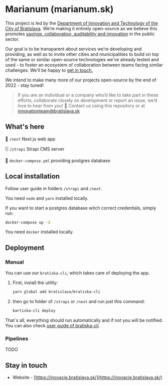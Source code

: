 # Marianum (marianum.sk)

This project is led by the [Department of Innovation and Technology of the City of Bratislava](https://inovacie.bratislava.sk). We’re making it entirely open-source as we believe this promotes [savings, collaboration, auditability and innovation](https://publiccode.eu) in the public sector.

Our goal is to be transparent about services we’re developing and providing, as well as to invite other cities and municipalities to build on top of the same or similar open-source technologies we’ve already tested and used - to foster an ecosystem of collaboration between teams facing similar challenges. We’ll be happy to [get in touch.](mailto:innovationteam@bratislava.sk)

We intend to make many more of our projects open-source by the end of 2022 - stay tuned!

> If you are an individual or a company who’d like to take part in these efforts, collaborate closely on development or report an issue, we’d love to hear from you! 🙌 Contact us using this repository or at [innovationteam@bratislava.sk](mailto:innovationteam@bratislava.sk)

## What's here

🏡 `/next` Next.js web app

🗄️ `/strapi` Strapi CMS server

🐳 `docker-compose.yml` providing postgres database

## Local installation

Follow user guide in folders `/strapi` and `/next`.

You need `node` and `yarn` installed locally.

If you want to start a postgres database witch correct credentials, simply run:

```bash
docker-compose up -d
```

You need `docker` installed locally.

## Deployment

### Manual

You can use our `bratiska-cli`, which takes care of deploying the app.

1. First, install the utility:

   ```bash
   yarn global add bratislava/bratiska-cli
   ```

2. then go to folder of `/strapi` or `/next` and run just this command:
   ```bash
   bartiska-cli deploy
   ```

That`s all, everything should run automatically and if not you will be notified. You can also check [user guide of bratiska-cli](https://github.com/bratislava/bratiska-cli/blob/master/README.md).

### Pipelines

TODO

## Stay in touch

- Website - [https://inovacie.bratislava.sk/](https://inovacie.bratislava.sk/)
